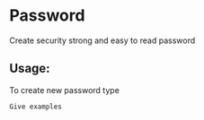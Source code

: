 # Password
Create security strong and easy to read password

## Usage:
 To create new password type 
 ```
 Give examples
 ```
 
